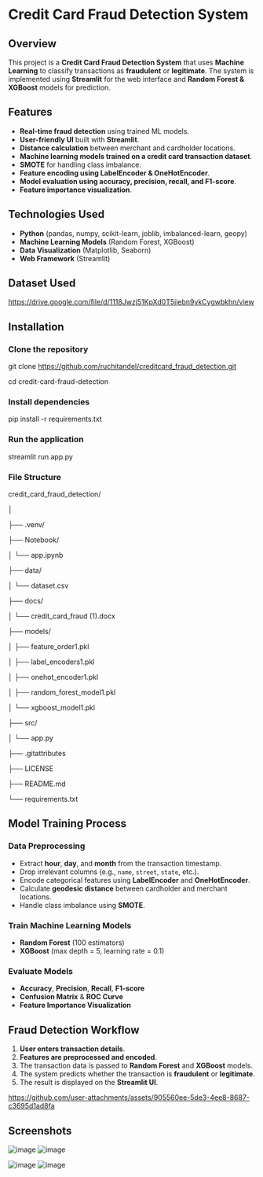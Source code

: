 # Credit Card Fraud Detection System

## Overview
This project is a **Credit Card Fraud Detection System** that uses **Machine Learning** to classify transactions as **fraudulent** or **legitimate**. The system is implemented using **Streamlit** for the web interface and **Random Forest & XGBoost** models for prediction.

## Features
- **Real-time fraud detection** using trained ML models.
- **User-friendly UI** built with **Streamlit**.
- **Distance calculation** between merchant and cardholder locations.
- **Machine learning models trained on a credit card transaction dataset**.
- **SMOTE** for handling class imbalance.
- **Feature encoding using LabelEncoder & OneHotEncoder**.
- **Model evaluation using accuracy, precision, recall, and F1-score**.
- **Feature importance visualization**.

## Technologies Used
- **Python** (pandas, numpy, scikit-learn, joblib, imbalanced-learn, geopy)
- **Machine Learning Models** (Random Forest, XGBoost)
- **Data Visualization** (Matplotlib, Seaborn)
- **Web Framework** (Streamlit)

## Dataset Used
https://drive.google.com/file/d/1118Jwzj51KpXd0T5jiebn9ykCygwbkhn/view

## Installation
### Clone the repository
git clone https://github.com/ruchitandel/creditcard_fraud_detection.git

cd credit-card-fraud-detection

### Install dependencies
pip install -r requirements.txt

### Run the application
streamlit run app.py

### File Structure

credit_card_fraud_detection/

│

├── .venv/

├── Notebook/

│   └── app.ipynb

├── data/

│   └── dataset.csv

├── docs/

│   └── credit_card_fraud (1).docx

├── models/

│   ├── feature_order1.pkl

│   ├── label_encoders1.pkl

│   ├── onehot_encoder1.pkl

│   ├── random_forest_model1.pkl

│   └── xgboost_model1.pkl

├── src/

│   └── app.py

├── .gitattributes

├── LICENSE

├── README.md

└── requirements.txt

               

## Model Training Process

### Data Preprocessing

- Extract **hour**, **day**, and **month** from the transaction timestamp.
- Drop irrelevant columns (e.g., `name`, `street`, `state`, etc.).
- Encode categorical features using **LabelEncoder** and **OneHotEncoder**.
- Calculate **geodesic distance** between cardholder and merchant locations.
- Handle class imbalance using **SMOTE**.

### Train Machine Learning Models

- **Random Forest** (100 estimators)
- **XGBoost** (max depth = 5, learning rate = 0.1)

### Evaluate Models

- **Accuracy**, **Precision**, **Recall**, **F1-score**
- **Confusion Matrix** & **ROC Curve**
- **Feature Importance Visualization**

## Fraud Detection Workflow

1. **User enters transaction details**.
2. **Features are preprocessed and encoded**.
3. The transaction data is passed to **Random Forest** and **XGBoost** models.
4. The system predicts whether the transaction is **fraudulent** or **legitimate**.
5. The result is displayed on the **Streamlit UI**.

https://github.com/user-attachments/assets/905560ee-5de3-4ee8-8687-c3695d1ad8fa

## Screenshots
![image](https://github.com/user-attachments/assets/973bb3a2-cde7-4493-9ddf-59b459765773)
![image](https://github.com/user-attachments/assets/4de8f389-66b4-4b5f-a178-56b03ef16e0f)

![image](https://github.com/user-attachments/assets/67a4893d-d8fe-4c80-ba81-cb30b5d63e02)
![image](https://github.com/user-attachments/assets/1db22caa-5c7f-41df-b664-c0fc3f1f8330)









